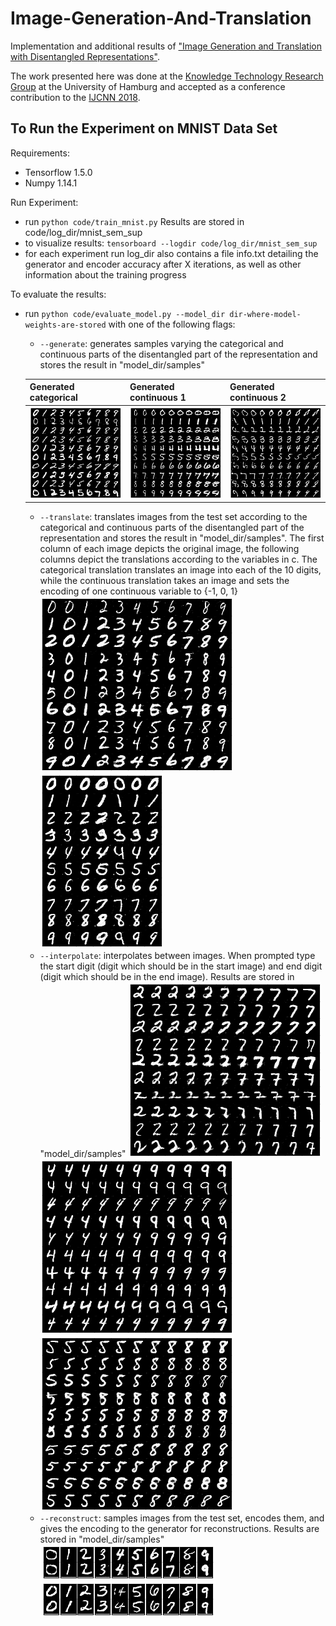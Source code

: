 # Image-Generation-And-Translation
Implementation and additional results of ["Image Generation and Translation with Disentangled Representations"](https://arxiv.org/abs/1803.10567).

The work presented here was done at the [Knowledge Technology Research Group](https://www.inf.uni-hamburg.de/en/inst/ab/wtm/ "Knowledge Technology Research Group") at the University of Hamburg and accepted as a conference contribution to the [IJCNN 2018](http://www.ecomp.poli.br/~wcci2018/).

## To Run the Experiment on MNIST Data Set
Requirements:
* Tensorflow 1.5.0
* Numpy 1.14.1

Run Experiment:
* run `python code/train_mnist.py`
Results are stored in code/log_dir/mnist_sem_sup
* to visualize results: `tensorboard --logdir code/log_dir/mnist_sem_sup`
* for each experiment run log_dir also contains a file info.txt detailing the generator and encoder accuracy after X iterations, as well as other information about the training progress

To evaluate the results:
* run `python code/evaluate_model.py --model_dir dir-where-model-weights-are-stored` with one of the following flags:
    * `--generate`: generates samples varying the categorical and continuous parts of the disentangled part of the representation and stores the result in "model_dir/samples"

    | Generated categorical | Generated continuous 1 | Generated continuous 2 |
    |---|---|---|
    | ![](./figures/mnist/generated_imgs_categorical.png) | ![](./figures/mnist/generated_imgs_cont_0.png) | ![](./figures/mnist/generated_imgs_cont_1.png) |
    * `--translate`: translates images from the test set according to the categorical and continuous parts of the disentangled part of the representation and stores the result in "model_dir/samples". The first column of each image depicts the original image, the following columns depict the translations according to the variables in c. The categorical translation translates an image into each of the 10 digits, while the continuous translation takes an image and sets the encoding of one continuous variable to {-1, 0, 1}
    ![](./figures/mnist/categorical_translations.png)
    ![](./figures/mnist/continuous_translations.png)
    * `--interpolate`: interpolates between images. When prompted type the start digit (digit which should be in the start image) and end digit (digit which should be in the end image). Results are stored in "model_dir/samples"
    ![](./figures/mnist/mnist_class_interpolation_2_7.png)
    ![](./figures/mnist/mnist_class_interpolation_4_9.png)
    ![](./figures/mnist/mnist_class_interpolation_5_8.png)
    * `--reconstruct`: samples images from the test set, encodes them, and gives the encoding to the generator for reconstructions. Results are stored in "model_dir/samples"
    ![](./figures/mnist/reconstructions_1.png)
    ![](./figures/mnist/reconstructions_2.png)
